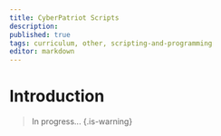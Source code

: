 ```yaml
---
title: CyberPatriot Scripts
description: 
published: true
tags: curriculum, other, scripting-and-programming
editor: markdown
---
```


# Introduction

>In progress...
{.is-warning}